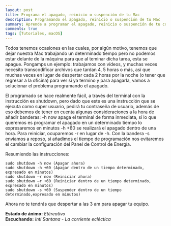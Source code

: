 ```yaml
---
layout: post
title: Programa el apagado, reinicio o suspención de tu Mac
description: Programando el apagado, reinicio o suspención de tu Mac
summary: Aprende a programar el apagado, reinicio o suspención de tu computadora en MacOS 
comments: true
tags: [Tutoriales, macOS] 
---
```


Todos tenemos ocasiones en las cuales, por algún motivo, tenemos que dejar nuestra Mac trabajando un determinado tiempo pero no podemos estar delante de la máquina para que al teminar dicha tarea, esta se apague. Pongamps un ejemplo: trabajamos con vídeos, y muchas veces necesito transcodificar archivos que tardan 4, 5 horas o más, así que muchas veces en lugar de despertar cada 2 horas por la noche (o tener que regresar a la oficina) para ver sí ya termino y para apagarla, vamos a solucionar el problema programando el apagado. 

El programado se hace realmente fácil, a través del terminal con la instrucción es shutdown, pero dado que este es una instrucción que se ejecuta como super usuario, pedirá tu contraseña de usuario, además de eso debemos de tener en cuenta algunas consideraciones a la hora de añadir banderas: -h now apaga el terminal de forma inmediata, sí lo que queremos es programar el apagado en un determinado tiempo lo expresaremos en minutos  -h +60 se realizará el apagado dentro de una hora. Para reiniciar, ocuparemos -r en lugar de -h. Con la bandera -s enviamos a reposo, si añadimos el tiempo de programación nos evitaremos el cambiar la configuración del Panel de Control de Energía.

Resumiendo las instrucciones:
~~~
sudo shutdown -h now (Apagar ahora)
sudo shutdown -h +60 (Apagar dentro de un tiempo determinado, expresado en minutos)
sudo shutdown –r now (Reiniciar ahora)
sudo shutdown –r +60 (Reiniciar dentro de un tiempo determinado, expresado en minutos)
sudo shutdown -s +60 (Suspender dentro de un tiempo determinado,expresado en minutos)
~~~
Ahora no te tendrás que despertar a las 3 am para apagar tu equipo.

**Estado de ánimo:** *Etéreativo*   
**Escuchando:** *Inti Santana - La corriente ecléctica*

